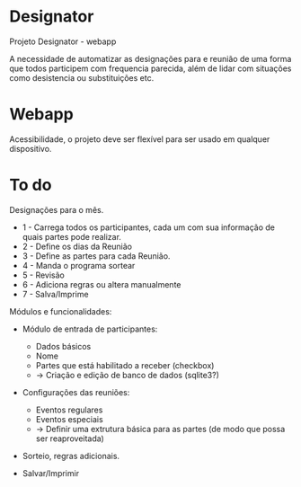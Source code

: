 # Designator
Projeto Designator - webapp

A necessidade de automatizar as designações para e reunião de uma forma que todos participem com frequencia parecida, além de lidar com situações como desistencia ou substituições etc.

# Webapp
Acessibilidade, o projeto deve ser flexível para ser usado em qualquer dispositivo.

# To do

Designações para o mês.
* 1 - Carrega todos os participantes, cada um com sua informação de quais partes pode realizar.
* 2 - Define os dias da Reunião
* 3 - Define as partes para cada Reunião.
* 4 - Manda o programa sortear
* 5 - Revisão
* 6 - Adiciona regras ou altera manualmente
* 7 - Salva/Imprime

Módulos e funcionalidades:
  - Módulo de entrada de participantes:
    * Dados básicos
    * Nome 
    * Partes que está habilitado a receber (checkbox)
    * → Criação e edição de banco de dados (sqlite3?)
  
  - Configurações das reuniões:
    * Eventos regulares
    * Eventos especiais
    * → Definir uma extrutura básica para as partes (de modo que possa ser reaproveitada)
    
  - Sorteio, regras adicionais.
  
  - Salvar/Imprimir
    

